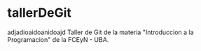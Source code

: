 # tallerDeGit
adjadioaidoanidoajd
Taller de Git de la materia "Introduccion a la Programacion" de la FCEyN - UBA.
